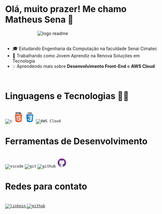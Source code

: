 # Olá, muito prazer! Me chamo Matheus Sena 👋
<img src="https://img.freepik.com/fotos-premium/computador-estilo-desenho-animado-em-fundo-branco-ar-169-v-6-job-id-a5397c74c6b2449399150df3ab5dda9c_1134901-385219.jpg" alt="logo readme" min-width="400px" max-width="400px" width="400px" align="right">


<br><br>
* 🎓 Estudando Engenharia da Computação na faculdade Senai Cimatec
* 💼 Trabalhando como Jovem Aprendiz na Renova Soluções em Tecnologia
* 💡 Aprendendo mais sobre **Desenvolvimento Front-End** e **AWS Cloud**
<br>

# Linguagens e Tecnologias 🧑‍💻
<br>
<code><img height="32" src="https://cdn.iconscout.com/icon/free/png-512/c-programming-569564.png" alt="c"/></code>
<code><img height="32" src="https://raw.githubusercontent.com/github/explore/80688e429a7d4ef2fca1e82350fe8e3517d3494d/topics/html/html.png" alt="HTML5"/></code>
<code><img height="32" src="https://raw.githubusercontent.com/github/explore/80688e429a7d4ef2fca1e82350fe8e3517d3494d/topics/css/css.png" alt="CSS"/></code>
<code><img height="32" src="https://www.stickersdevs.com.br/wp-content/uploads/2015/03/amazon-web-services.png" alt="AWS Cloud"/></code>
<br>

# Ferramentas de Desenvolvimento
<br>
<code><img height ="32" src ="https://encrypted-tbn0.gstatic.com/images?q=tbn:ANd9GcTnoirCtiJhhN8Tvo0FJRRd4CInsOXkRX9EbA&s" alt = "vscode"/></code>
<code><img height ="32" src ="https://miro.medium.com/v2/resize:fit:383/1*co_1qORNdM0PI1nvCp7Iig.png" alt = "git"/></code>
<code><img height ="32" src ="https://github.githubassets.com/assets/GitHub-Mark-ea2971cee799.png" alt = "github"/></code>
<code><img height ="32" src ="https://raw.githubusercontent.com/github/explore/eea6056959c4b39a4e280786b580ed1f2ed81b32/topics/github-desktop/github-desktop.png" alt = "githubdesktop"/></code>
<br>

# Redes para contato 
<br>
  <a href = "https://www.linkedin.com/in/matheus-sena-30630b324/" alt = "Linkedin">
  <code><img height = "38" src = "https://www.logo.wine/a/logo/LinkedIn/LinkedIn-Logo.wine.svg" alt = "linkein"/></code>
  <a href = "https://github.com/MatheusSena02" alt = "github">
  <code><img height = "38" src = "https://github.com/primer/brand/assets/19292210/fbd56a9f-ce96-4149-8add-1904c38aab74" alt = "github"/></code>
